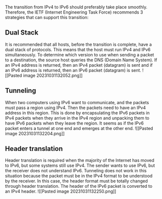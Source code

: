 The transition from IPv4 to IPv6 should preferably take place smoothly.
Therefore, the IETF (Internet Engineering Task Force) recommends 3 strategies that can
support this transition:
## Dual Stack
It is recommended that all hosts, before the transition is complete, have a dual
stack of protocols. This means that the host must run IPv4 and IPv6 simultaneously.
To determine which version to use when sending a packet to a destination, the source host
queries the DNS (Domain Name System).
If an IPv4 address is returned, then an IPv4 packet (datagram) is sent and if an IPv6
address is returned, then an IPv6 packet (datagram) is sent.
![[Pasted image 20231031132052.png]]

## Tunneling
When two computers using IPv6 want to communicate, and the packets must
pass a region using IPv4. Then the packets need to have an IPv4 address in this region.
This is done by encapsulating the IPv6 packets in IPv4 packets when they arrive in the IPv4
region and unpacking them to have IPv6 packets when they leave the region. It seems as if
the IPv6 packet enters a tunnel at one end and emerges at the other end.
![[Pasted image 20231031132204.png]]

## Header translation
Header translation is required when the majority of the Internet has moved to IPv6, but some systems still use IPv4. The sender wants to use IPv6, but the receiver does not understand IPv6.
Tunneling does not work in this situation because the packet must be in the IPv4 format to
be understood by the receiver. In this case, the header format must be totally changed
through header translation. The header of the IPv6 packet is converted to an IPv4 header.
![[Pasted image 20231031132250.png]]

